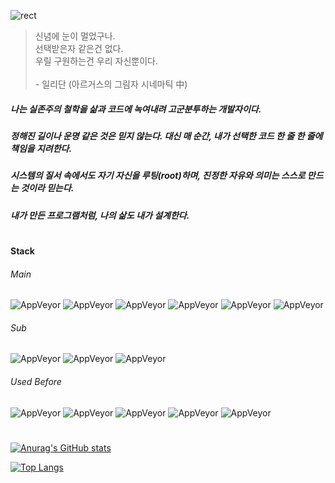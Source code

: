 ![rect](https://capsule-render.vercel.app/api?type=rect&color=gradient&text=%20%20Hello%20World!%20%20&fontAlign=50&fontSize=30&textBg=true&animation=fadeIn)

>
> 신념에 눈이 멀었구나.
> <br>
> 선택받은자 같은건 없다.
> <br>
> 우릴 구원하는건 우리 자신뿐이다.
> <br><br>
> \- 일리단 (아르거스의 그림자 시네마틱 中)
>

##### 나는 실존주의 철학을 삶과 코드에 녹여내려 고군분투하는 개발자이다.
##### 정해진 길이나 운명 같은 것은 믿지 않는다. 대신 매 순간, 내가 선택한 코드 한 줄 한 줄에 책임을 지려한다.
##### 시스템의 질서 속에서도 자기 자신을 루팅(root)하며, 진정한 자유와 의미는 스스로 만드는 것이라 믿는다.
##### 내가 만든 프로그램처럼, 나의 삶도 내가 설계한다.

#
#### Stack  

###### Main 
![AppVeyor](https://img.shields.io/static/v1?label=&message=Java&color=blue) ![AppVeyor](https://img.shields.io/static/v1?label=&message=Spring&color=green) ![AppVeyor](https://img.shields.io/static/v1?label=&message=MariaDB&color=red) ![AppVeyor](https://img.shields.io/static/v1?label=&message=Linux&color=yellow) ![AppVeyor](https://img.shields.io/static/v1?label=&message=AWS&color=yellow) ![AppVeyor](https://img.shields.io/static/v1?label=&message=Jenkins&color=yellow)
###### Sub
![AppVeyor](https://img.shields.io/static/v1?label=&message=JavaScript&color=blue) ![AppVeyor](https://img.shields.io/static/v1?label=&message=Vue.js&color=green) ![AppVeyor](https://img.shields.io/static/v1?label=&message=Node.js&color=green)
###### Used Before  
![AppVeyor](https://img.shields.io/static/v1?label=&message=C&color=grey) ![AppVeyor](https://img.shields.io/static/v1?label=&message=C%2B%2B&color=blue) ![AppVeyor](https://img.shields.io/static/v1?label=&message=DirectX9&color=black) ![AppVeyor](https://img.shields.io/static/v1?label=&message=DirectX11&color=black) ![AppVeyor](https://img.shields.io/static/v1?label=&message=Unreal%20Engine&color=blueviolet) 
#
               

[![Anurag's GitHub stats](https://github-readme-stats.vercel.app/api?username=RootMyself&show_icons=true&theme=cobalt)](https://github.com/anuraghazra/github-readme-stats)

[![Top Langs](https://github-readme-stats.vercel.app/api/top-langs/?username=RootMyself)](https://github.com/anuraghazra/github-readme-stats)
